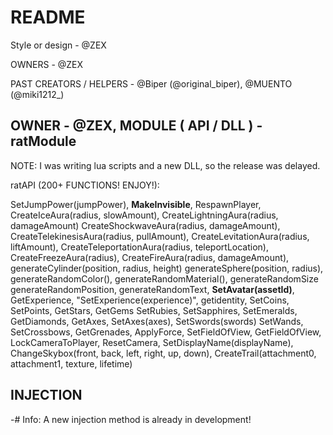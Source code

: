 # README

Style or design - @ZEX

OWNERS - @ZEX

PAST CREATORS / HELPERS - @Biper (@original_biper), @MUENTO (@miki1212_)


## OWNER - @ZEX, MODULE ( API / DLL ) - ratModule

NOTE: I was writing lua scripts and a new DLL, so the release was delayed.

ratAPI (200+ FUNCTIONS! ENJOY!):

SetJumpPower(jumpPower), **MakeInvisible**, RespawnPlayer, CreateIceAura(radius, slowAmount), CreateLightningAura(radius, damageAmount)
CreateShockwaveAura(radius, damageAmount), CreateTelekinesisAura(radius, pullAmount), CreateLevitationAura(radius, liftAmount), CreateTeleportationAura(radius, teleportLocation), CreateFreezeAura(radius), CreateFireAura(radius, damageAmount), generateCylinder(position, radius, height)
generateSphere(position, radius), generateRandomColor(), generateRandomMaterial(), generateRandomSize
generateRandomPosition, generateRandomText, **SetAvatar(assetId)**, GetExperience, "SetExperience(experience)", getidentity,
SetCoins, SetPoints, GetStars, GetGems
SetRubies, SetSapphires, SetEmeralds, GetDiamonds, GetAxes, SetAxes(axes), SetSwords(swords)
SetWands, SetCrossbows, GetGrenades, ApplyForce, SetFieldOfView, GetFieldOfView, LockCameraToPlayer, ResetCamera, SetDisplayName(displayName), ChangeSkybox(front, back, left, right, up, down), CreateTrail(attachment0, attachment1, texture, lifetime)

## INJECTION

-# Info: A new injection method is already in development!
